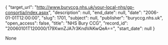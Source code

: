{
  "target_url": "http://www.buryccg.nhs.uk/your-local-nhs/gp-consortia/index.aspx", 
  "description": null, 
  "end_date": null, 
  "date": "2006-01-01T12:00:00", 
  "slug": 1701, 
  "subject": null, 
  "publisher": "buryccg.nhs.uk", 
  "open_access": false, 
  "title": "NHS Bury CCG", 
  "record_id": "20060101T120000/179XwnZJA7r3KndVAKwQeA==", 
  "start_date": null
}

None